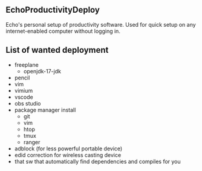 EchoProductivityDeploy
---
Echo's personal setup of productivity software. Used for quick setup on any internet-enabled computer without logging in.

List of wanted deployment
---
* freeplane
  * openjdk-17-jdk
* pencil
* vim
* vimium
* vscode
* obs studio
* package manager install
  * git
  * vim
  * htop
  * tmux
  * ranger
* adblock (for less powerful portable device)
* edid correction for wireless casting device
* that sw that automatically find dependencies and compiles for you
